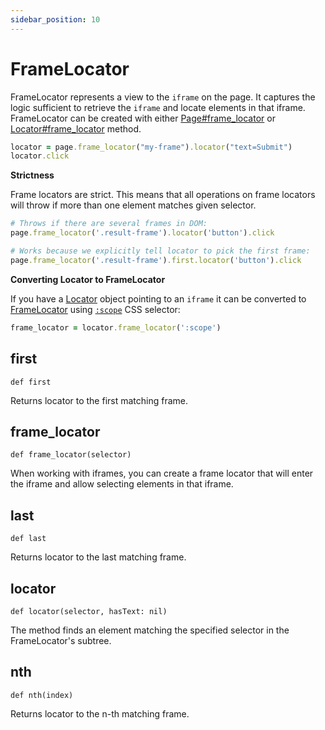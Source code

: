 ```yaml
---
sidebar_position: 10
---
```


# FrameLocator

FrameLocator represents a view to the `iframe` on the page. It captures the logic sufficient to retrieve the `iframe`
and locate elements in that iframe. FrameLocator can be created with either [Page#frame_locator](./page#frame_locator) or
[Locator#frame_locator](./locator#frame_locator) method.

```ruby
locator = page.frame_locator("my-frame").locator("text=Submit")
locator.click
```

**Strictness**

Frame locators are strict. This means that all operations on frame locators will throw if more than one element matches
given selector.

```ruby
# Throws if there are several frames in DOM:
page.frame_locator('.result-frame').locator('button').click

# Works because we explicitly tell locator to pick the first frame:
page.frame_locator('.result-frame').first.locator('button').click
```

**Converting Locator to FrameLocator**

If you have a [Locator](./locator) object pointing to an `iframe` it can be converted to [FrameLocator](./frame_locator) using
[`:scope`](https://developer.mozilla.org/en-US/docs/Web/CSS/:scope) CSS selector:

```ruby
frame_locator = locator.frame_locator(':scope')
```



## first

```
def first
```

Returns locator to the first matching frame.

## frame_locator

```
def frame_locator(selector)
```

When working with iframes, you can create a frame locator that will enter the iframe and allow selecting elements in
that iframe.

## last

```
def last
```

Returns locator to the last matching frame.

## locator

```
def locator(selector, hasText: nil)
```

The method finds an element matching the specified selector in the FrameLocator's subtree.

## nth

```
def nth(index)
```

Returns locator to the n-th matching frame.
